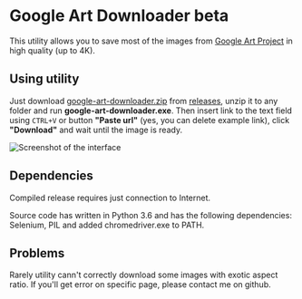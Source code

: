 # Google Art Downloader beta
This utility allows you to save most of the images from [Google Art Project](https://artsandculture.google.com) in high quality (up to 4K). 
## Using utility
Just download [google-art-downloader.zip](https://github.com/mewforest/google-art-downloader/releases/download/v0.1.1-beta/google-art-downloader.zip) from [releases](https://github.com/mewforest/google-art-downloader/releases), unzip it to any folder and run **google-art-downloader.exe**. Then insert link to the text field using `CTRL+V` or button **"Paste url"** (yes, you can delete example link), click **"Download"** and wait until the image is ready.

![Screenshot of the interface](http://up.mewf.ru/ga/images/03_scr.png)
## Dependencies
Compiled release requires just connection to Internet.

Source code has written in Python 3.6 and has the following dependencies: Selenium, PIL and added chromedriver.exe to PATH.
## Problems
Rarely utility cann't correctly download some images with exotic aspect ratio. If you'll get error on specific page, please contact me on github.
